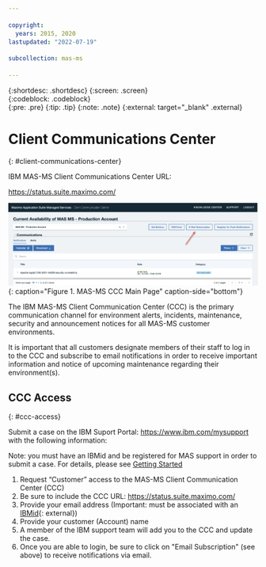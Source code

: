 ```yaml
---

copyright:
  years: 2015, 2020
lastupdated: "2022-07-19"

subcollection: mas-ms

---
```


{:shortdesc: .shortdesc}
{:screen: .screen}  
{:codeblock: .codeblock}  
{:pre: .pre}
{:tip: .tip}
{:note: .note}
{:external: target="_blank" .external}

# Client Communications Center
{: #client-communications-center}

IBM MAS-MS Client Communications Center URL:

https://status.suite.maximo.com/

![MAS-MS CCC Main Page](images/MAS-MS-CCC-Main-Page.png "MAS-MS CCC Main Page"){: caption="Figure 1. MAS-MS CCC Main Page" caption-side="bottom"}

The IBM MAS-MS Client Communication Center (CCC) is the primary communication channel for environment alerts, incidents, maintenance, security and announcement notices for all MAS-MS customer environments. 

It is important that all customers designate members of their staff to log in to the CCC and subscribe to email notifications in order to receive important information and notice of upcoming maintenance regarding their environment(s).

## CCC Access
{: #ccc-access}

Submit a case on the IBM Suport Portal: https://www.ibm.com/mysupport with the following information:

Note: you must have an IBMid and be registered for MAS support in order to submit a case. For details, please see [Getting Started](/docs/mas-ms?topic=mas-ms-getting-started-with-ibm-maximo-application-suite-managed-service)

1. Request “Customer” access to the MAS-MS Client Communication Center (CCC)
2. Be sure to include the CCC URL: https://status.suite.maximo.com/
3. Provide your email address (Important: must be associated with an [IBMid](https://myibm.ibm.com){: external})
4. Provide your customer (Account) name
5. A member of the IBM support team will add you to the CCC and update the case.
6. Once you are able to login, be sure to click on "Email Subscription" (see above) to receive notifications via email.
